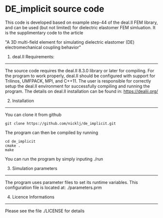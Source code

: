 DE_implicit source code
=======================

This code is developed based on example step-44 of the deal.II FEM library, and
can be used (but not limited) for dielectric elastomer FEM simluation. 
It is the supplimentary code to the article 

"A 3D multi-field element for simulating dielectric elastomer (DE) electromechanical coupling behavior"

1. deal.II Requirements:
------------------------

The source code requires the deal.II 8.3.0 library or later for
compiling. For the program to work properly, deal.II should be 
configured with support for Trilinos, UMFPACK, MPI, and C++11. 
The user is responsible for correctly setup the deal.II environment 
for successfully compiling and running the program. 
The details on deal.II installation can be found in: 
https://dealii.org/

  
2. Installation
---------------

You can clone it from github

	git clone https://github.com/nicklj/de_implicit.git

The program can then be compiled by running

	cd de_implicit
	cmake .
	make

You can run the program by simply inputing
	./run


3. Simulation parameters
-----------------------

The program uses parameter files to set its runtime variables. 
This configuration file is located at: 
    ./parameters.prm


4. Licence Informations
-----------------------

Please see the file ./LICENSE for details

